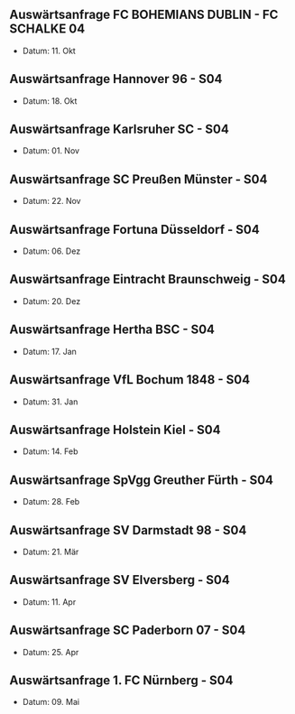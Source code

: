 
## Auswärtsanfrage FC BOHEMIANS DUBLIN - FC SCHALKE 04
- Datum: 11. Okt
## Auswärtsanfrage Hannover 96 - S04
- Datum: 18. Okt
## Auswärtsanfrage Karlsruher SC - S04
- Datum: 01. Nov
## Auswärtsanfrage SC Preußen Münster - S04
- Datum: 22. Nov
## Auswärtsanfrage Fortuna Düsseldorf - S04 
- Datum: 06. Dez
## Auswärtsanfrage Eintracht Braunschweig - S04
- Datum: 20. Dez
## Auswärtsanfrage Hertha BSC - S04
- Datum: 17. Jan
## Auswärtsanfrage VfL Bochum 1848 - S04
- Datum: 31. Jan
## Auswärtsanfrage Holstein Kiel - S04
- Datum: 14. Feb
## Auswärtsanfrage SpVgg Greuther Fürth - S04
- Datum: 28. Feb
## Auswärtsanfrage SV Darmstadt 98 - S04
- Datum: 21. Mär
## Auswärtsanfrage SV Elversberg - S04
- Datum: 11. Apr
## Auswärtsanfrage SC Paderborn 07 - S04 
- Datum: 25. Apr
## Auswärtsanfrage 1. FC Nürnberg - S04
- Datum: 09. Mai